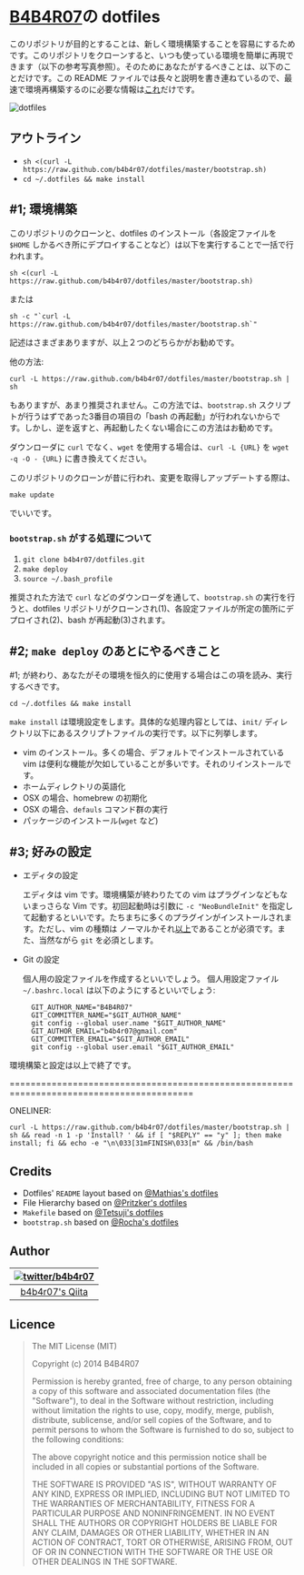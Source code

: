 # [B4B4R07](https://twitter.com/b4b4r07)の dotfiles

このリポジトリが目的とすることは、新しく環境構築することを容易にするためです。このリポジトリをクローンすると、いつも使っている環境を簡単に再現できます（以下の参考写真参照）。そのためにあなたがするべきことは、以下のことだけです。この README ファイルでは長々と説明を書き連ねているので、最速で環境再構築するのに必要な情報は[これ](#<oneliner>)だけです。

![dotfiles](http://cl.ly/image/3A3e0i1L0v0J/environment.png "vim-on-tmux")

## アウトライン

* `sh <(curl -L https://raw.github.com/b4b4r07/dotfiles/master/bootstrap.sh)`
* `cd ~/.dotfiles && make install`

## #1; 環境構築

このリポジトリのクローンと、dotfiles のインストール（各設定ファイルを `$HOME` しかるべき所にデプロイすることなど）は以下を実行することで一括で行われます。


	sh <(curl -L https://raw.github.com/b4b4r07/dotfiles/master/bootstrap.sh)

または

	sh -c "`curl -L https://raw.github.com/b4b4r07/dotfiles/master/bootstrap.sh`"

記述はさまざまありますが、以上２つのどちらかがお勧めです。
	
他の方法:

	curl -L https://raw.github.com/b4b4r07/dotfiles/master/bootstrap.sh | sh
	
もありますが、あまり推奨されません。この方法では、`bootstrap.sh` スクリプトが行うはずであった3番目の項目の「bash の再起動」が行われないからです。しかし、逆を返すと、再起動したくない場合にこの方法はお勧めです。

ダウンローダに `curl` でなく、`wget` を使用する場合は、`curl -L {URL}` を `wget -q -O - {URL}` に書き換えてください。

このリポジトリのクローンが昔に行われ、変更を取得しアップデートする際は、

	make update

でいいです。

### `bootstrap.sh` がする処理について

1. `git clone b4b4r07/dotfiles.git`
2. `make deploy`
3. `source ~/.bash_profile`

推奨された方法で `curl` などのダウンローダを通して、`bootstrap.sh` の実行を行うと、dotfiles リポジトリがクローンされ(1)、各設定ファイルが所定の箇所にデプロイされ(2)、bash が再起動(3)されます。

## #2; `make deploy` のあとにやるべきこと

\#1; が終わり、あなたがその環境を恒久的に使用する場合はこの項を読み、実行するべきです。

	cd ~/.dotfiles && make install

`make install` は環境設定をします。具体的な処理内容としては、`init/` ディレクトリ以下にあるスクリプトファイルの実行です。以下に列挙します。

- vim のインストール。多くの場合、デフォルトでインストールされている vim は便利な機能が欠如していることが多いです。それのリインストールです。
- ホームディレクトリの英語化
- OSX の場合、homebrew の初期化
- OSX の場合、`defauls` コマンド群の実行
- パッケージのインストール(`wget` など)

## #3; 好みの設定
* エディタの設定

	エディタは vim です。環境構築が終わりたての vim はプラグインなどもないまっさらな Vim です。初回起動時は引数に `-c "NeoBundleInit"` を指定して起動するといいです。たちまちに多くのプラグインがインストールされます。ただし、vim の種類は ノーマルかそれ[以上](http://www.drchip.org/astronaut/vim/vimfeat.html)であることが必須です。また、当然ながら `git` を必須とします。

* Git の設定

	個人用の設定ファイルを作成するといいでしょう。
	個人用設定ファイル `~/.bashrc.local` は以下のようにするといいでしょう:

		GIT_AUTHOR_NAME="B4B4R07"
		GIT_COMMITTER_NAME="$GIT_AUTHOR_NAME"
		git config --global user.name "$GIT_AUTHOR_NAME"
		GIT_AUTHOR_EMAIL="b4b4r07@gmail.com"
		GIT_COMMITTER_EMAIL="$GIT_AUTHOR_EMAIL"
		git config --global user.email "$GIT_AUTHOR_EMAIL"

環境構築と設定は以上で終了です。

=========================================================================================

<a name="<oneliner>">ONELINER:</a>

	curl -L https://raw.github.com/b4b4r07/dotfiles/master/bootstrap.sh | sh && read -n 1 -p 'Install? ' && if [ "$REPLY" == "y" ]; then make install; fi && echo -e "\n\033[31mFINISH\033[m" && /bin/bash

## Credits

* Dotfiles' `README` layout based on [@Mathias's dotfiles](https://github.com/mathiasbynens/dotfiles)
* File Hierarchy based on [@Pritzker's dotfiles](https://github.com/skwp/dotfiles)
* `Makefile` based on [@Tetsuji's dotfiles](https://github.com/xtetsuji/dotfiles)
* `bootstrap.sh` based on [@Rocha's dotfiles](https://github.com/zenorocha/old-dotfiles)

## Author

| [![twitter/b4b4r07](http://www.gravatar.com/avatar/8238c3c0be55b887aa9d6d59bfefa504.png)](http://twitter.com/b4b4r07 "Follow @b4b4r07 on Twitter") |
|:---:|
| [b4b4r07's Qiita](http://qiita.com/b4b4r07/ "b4b4r07 on Qiita") |

## Licence

> The MIT License (MIT)
> 
> Copyright (c) 2014 B4B4R07
> 
> Permission is hereby granted, free of charge, to any person obtaining a copy
> of this software and associated documentation files (the "Software"), to deal
> in the Software without restriction, including without limitation the rights
> to use, copy, modify, merge, publish, distribute, sublicense, and/or sell
> copies of the Software, and to permit persons to whom the Software is
> furnished to do so, subject to the following conditions:
>
> The above copyright notice and this permission notice shall be included in
> all copies or substantial portions of the Software.
> 
> THE SOFTWARE IS PROVIDED "AS IS", WITHOUT WARRANTY OF ANY KIND, EXPRESS OR
> IMPLIED, INCLUDING BUT NOT LIMITED TO THE WARRANTIES OF MERCHANTABILITY,
> FITNESS FOR A PARTICULAR PURPOSE AND NONINFRINGEMENT. IN NO EVENT SHALL THE
> AUTHORS OR COPYRIGHT HOLDERS BE LIABLE FOR ANY CLAIM, DAMAGES OR OTHER
> LIABILITY, WHETHER IN AN ACTION OF CONTRACT, TORT OR OTHERWISE, ARISING FROM,
> OUT OF OR IN CONNECTION WITH THE SOFTWARE OR THE USE OR OTHER DEALINGS IN
> THE SOFTWARE.
